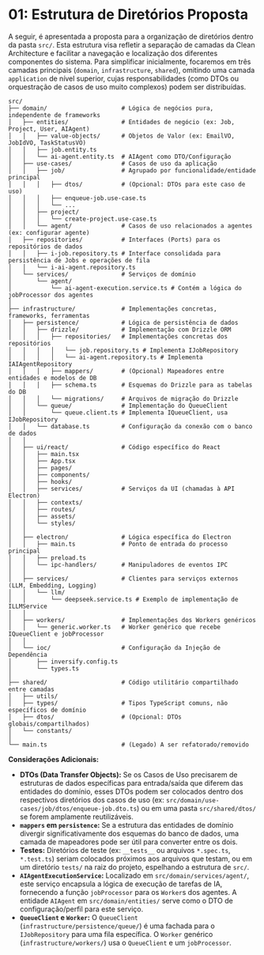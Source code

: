 # 01: Estrutura de Diretórios Proposta

A seguir, é apresentada a proposta para a organização de diretórios dentro da pasta `src/`. Esta estrutura visa refletir a separação de camadas da Clean Architecture e facilitar a navegação e localização dos diferentes componentes do sistema. Para simplificar inicialmente, focaremos em três camadas principais (`domain`, `infrastructure`, `shared`), omitindo uma camada `application` de nível superior, cujas responsabilidades (como DTOs ou orquestração de casos de uso muito complexos) podem ser distribuídas.

```
src/
├── domain/                     # Lógica de negócios pura, independente de frameworks
│   ├── entities/               # Entidades de negócio (ex: Job, Project, User, AIAgent)
│   │   ├── value-objects/      # Objetos de Valor (ex: EmailVO, JobIdVO, TaskStatusVO)
│   │   ├── job.entity.ts
│   │   └── ai-agent.entity.ts  # AIAgent como DTO/Configuração
│   ├── use-cases/              # Casos de uso da aplicação
│   │   ├── job/                # Agrupado por funcionalidade/entidade principal
│   │   │   ├── dtos/           # (Opcional: DTOs para este caso de uso)
│   │   │   ├── enqueue-job.use-case.ts
│   │   │   └── ...
│   │   ├── project/
│   │   │   └── create-project.use-case.ts
│   │   └── agent/              # Casos de uso relacionados a agentes (ex: configurar agente)
│   ├── repositories/           # Interfaces (Ports) para os repositórios de dados
│   │   ├── i-job.repository.ts # Interface consolidada para persistência de Jobs e operações de fila
│   │   └── i-ai-agent.repository.ts
│   └── services/               # Serviços de domínio
│       └── agent/
│           └── ai-agent-execution.service.ts # Contém a lógica do jobProcessor dos agentes
│
├── infrastructure/             # Implementações concretas, frameworks, ferramentas
│   ├── persistence/            # Lógica de persistência de dados
│   │   ├── drizzle/            # Implementação com Drizzle ORM
│   │   │   ├── repositories/   # Implementações concretas dos repositórios
│   │   │   │   └── job.repository.ts # Implementa IJobRepository
│   │   │   │   └── ai-agent.repository.ts # Implementa IAIAgentRepository
│   │   │   ├── mappers/        # (Opcional) Mapeadores entre entidades e modelos de DB
│   │   │   ├── schema.ts       # Esquemas do Drizzle para as tabelas do DB
│   │   │   └── migrations/     # Arquivos de migração do Drizzle
│   │   └── queue/              # Implementação do QueueClient
│   │       └── queue.client.ts # Implementa IQueueClient, usa IJobRepository
│   │   └── database.ts         # Configuração da conexão com o banco de dados
│   │
│   ├── ui/react/               # Código específico do React
│   │   ├── main.tsx
│   │   ├── App.tsx
│   │   ├── pages/
│   │   ├── components/
│   │   ├── hooks/
│   │   ├── services/           # Serviços da UI (chamadas à API Electron)
│   │   ├── contexts/
│   │   ├── routes/
│   │   ├── assets/
│   │   └── styles/
│   │
│   ├── electron/               # Lógica específica do Electron
│   │   ├── main.ts             # Ponto de entrada do processo principal
│   │   ├── preload.ts
│   │   └── ipc-handlers/       # Manipuladores de eventos IPC
│   │
│   ├── services/               # Clientes para serviços externos (LLM, Embedding, Logging)
│   │   └── llm/
│   │       └── deepseek.service.ts # Exemplo de implementação de ILLMService
│   │
│   ├── workers/                # Implementações dos Workers genéricos
│   │   └── generic.worker.ts   # Worker genérico que recebe IQueueClient e jobProcessor
│   │
│   └── ioc/                    # Configuração da Injeção de Dependência
│       ├── inversify.config.ts
│       └── types.ts
│
├── shared/                     # Código utilitário compartilhado entre camadas
│   ├── utils/
│   ├── types/                  # Tipos TypeScript comuns, não específicos de domínio
│   ├── dtos/                   # (Opcional: DTOs globais/compartilhados)
│   └── constants/
│
└── main.ts                     # (Legado) A ser refatorado/removido
```

**Considerações Adicionais:**

*   **DTOs (Data Transfer Objects):** Se os Casos de Uso precisarem de estruturas de dados específicas para entrada/saída que diferem das entidades do domínio, esses DTOs podem ser colocados dentro dos respectivos diretórios dos casos de uso (ex: `src/domain/use-cases/job/dtos/enqueue-job.dto.ts`) ou em uma pasta `src/shared/dtos/` se forem amplamente reutilizáveis.
*   **`mappers` em `persistence`:** Se a estrutura das entidades de domínio divergir significativamente dos esquemas do banco de dados, uma camada de mapeadores pode ser útil para converter entre os dois.
*   **Testes:** Diretórios de teste (ex: `__tests__` ou arquivos `*.spec.ts`, `*.test.ts`) seriam colocados próximos aos arquivos que testam, ou em um diretório `tests/` na raiz do projeto, espelhando a estrutura de `src/`.
*   **`AIAgentExecutionService`:** Localizado em `src/domain/services/agent/`, este serviço encapsula a lógica de execução de tarefas de IA, fornecendo a função `jobProcessor` para os `Worker`s dos agentes. A entidade `AIAgent` em `src/domain/entities/` serve como o DTO de configuração/perfil para este serviço.
*   **`QueueClient` e `Worker`:** O `QueueClient` (`infrastructure/persistence/queue/`) é uma fachada para o `IJobRepository` para uma fila específica. O `Worker` genérico (`infrastructure/workers/`) usa o `QueueClient` e um `jobProcessor`.
